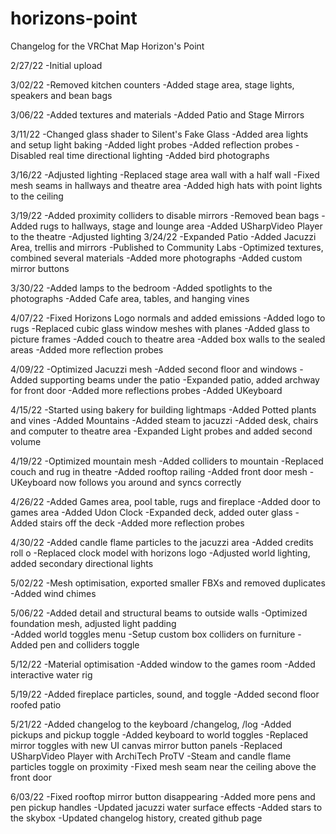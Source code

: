 # horizons-point
Changelog for the VRChat Map Horizon's Point


  2/27/22 
  -Initial upload 
  
 3/02/22 
  -Removed kitchen counters 
  -Added stage area, stage lights, speakers and bean bags 
  
 3/06/22 
  -Added textures and materials 
  -Added Patio and Stage Mirrors 
  
 3/11/22 
  -Changed glass shader to Silent's Fake Glass 
  -Added area lights and setup light baking 
  -Added light probes 
  -Added reflection probes 
  -Disabled real time directional lighting 
  -Added bird photographs 
  
 3/16/22 
  -Adjusted lighting 
  -Replaced stage area wall with a half wall 
  -Fixed mesh seams in hallways and theatre area 
  -Added high hats with point lights to the ceiling 
  
 3/19/22 
  -Added proximity colliders to disable mirrors 
  -Removed bean bags 
  -Added rugs to hallways, stage and lounge area 
  -Added USharpVideo Player to the theatre 
  -Adjusted lighting 
 3/24/22 
  -Expanded Patio 
  -Added Jacuzzi Area, trellis and mirrors 
  -Published to Community Labs 
  -Optimized textures, combined several materials 
  -Added more photographs 
  -Added custom mirror buttons 
  
 3/30/22 
  -Added lamps to the bedroom 
  -Added spotlights to the photographs 
  -Added Cafe area, tables, and hanging vines 
  
 4/07/22 
  -Fixed Horizons Logo normals and added emissions 
  -Added logo to rugs 
  -Replaced cubic glass window meshes with planes 
  -Added glass to picture frames 
  -Added couch to theatre area 
  -Added box walls to the sealed areas 
  -Added more reflection probes 
  
 4/09/22 
  -Optimized Jacuzzi mesh 
  -Added second floor and windows 
  -Added supporting beams under the patio 
  -Expanded patio, added archway for front door 
  -Added more reflections probes 
  -Added UKeyboard 
  
 4/15/22 
  -Started using bakery for building lightmaps 
  -Added Potted plants and vines 
  -Added Mountains 
  -Added steam to jacuzzi 
  -Added desk, chairs and computer to theatre area 
  -Expanded Light probes and added second volume 
  
 4/19/22 
  -Optimized mountain mesh 
  -Added colliders to mountain 
  -Replaced couch and rug in theatre 
  -Added rooftop railing 
  -Added front door mesh 
  -UKeyboard now follows you around and syncs correctly 
  
 4/26/22 
  -Added Games area, pool table, rugs and fireplace 
  -Added door to games area 
  -Added Udon Clock 
  -Expanded deck, added outer glass 
  -Added stairs off the deck 
  -Added more reflection probes 
  
 4/30/22 
  -Added candle flame particles to the jacuzzi area 
  -Added credits roll o
  -Replaced clock model with horizons logo 
  -Adjusted world lighting, added secondary directional lights 
  
 5/02/22 
  -Mesh optimisation, exported smaller FBXs and removed duplicates 
  -Added wind chimes 
  
 5/06/22 
  -Added detail and structural beams to outside walls 
  -Optimized foundation mesh, adjusted light padding  
  -Added world toggles menu 
  -Setup custom box colliders on furniture 
  -Added pen and colliders toggle 
  
 5/12/22 
  -Material optimisation 
  -Added window to the games room 
  -Added interactive water rig
  
 5/19/22 
  -Added fireplace particles, sound, and toggle 
  -Added second floor roofed patio 
  
 5/21/22 
  -Added changelog to the keyboard /changelog, /log 
  -Added pickups and pickup toggle 
  -Added keyboard to world toggles 
  -Replaced mirror toggles with new UI canvas mirror button panels 
  -Replaced USharpVideo Player with ArchiTech ProTV 
  -Steam and candle flame particles toggle on proximity 
  -Fixed mesh seam near the ceiling above the front door 
  
 6/03/22 
  -Fixed rooftop mirror button disappearing 
  -Added more pens and pen pickup handles 
  -Updated jacuzzi water surface effects 
  -Added stars to the skybox 
  -Updated changelog history, created github page

